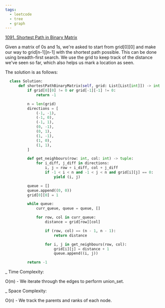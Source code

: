 ```yaml
---
tags:
  - leetcode
  - tree
  - graph
---
```


<a href="https://leetcode.com/problems/shortest-path-in-binary-matrix/">
1091. Shortest Path in Binary Matrix</a>

Given a matrix of 0s and 1s, we're asked to start from grid[0][0] and make our
way to grid[n-1][n-1] with the shortest path possible. This can be done using
breadth-first search. We use the grid to keep track of the distance we've seen
so far, which also helps us mark a location as seen.

The solution is as follows:

```python
  class Solution:
      def shortestPathBinaryMatrix(self, grid: List[List[int]]) -> int:
          if grid[0][0] != 0 or grid[-1][-1] != 0:
              return -1

          n = len(grid)
          directions = [
              (-1, -1),
              (-1, 0),
              (-1, 1),
              (0, -1),
              (0, 1),
              (1, -1),
              (1, 0),
              (1, 1),
          ]

          def get_neighbours(row: int, col: int) -> tuple:
              for i_diff, j_diff in directions:
                  i, j = row + i_diff, col + j_diff
                  if -1 < i < n and -1 < j < n and grid[i][j] == 0:
                      yield (i, j)

          queue = []
          queue.append((0, 0))
          grid[0][0] = 1

          while queue:
              curr_queue, queue = queue, []

              for row, col in curr_queue:
                  distance = grid[row][col]

                  if (row, col) == (n - 1, n - 1):
                      return distance

                  for i, j in get_neighbours(row, col):
                      grid[i][j] = distance + 1
                      queue.append((i, j))

          return -1
```

\_ Time Complexity:

O(m) - We iterate through the edges to perform union_set.

\_ Space Complexity:

O(n) - We track the parents and ranks of each node.
